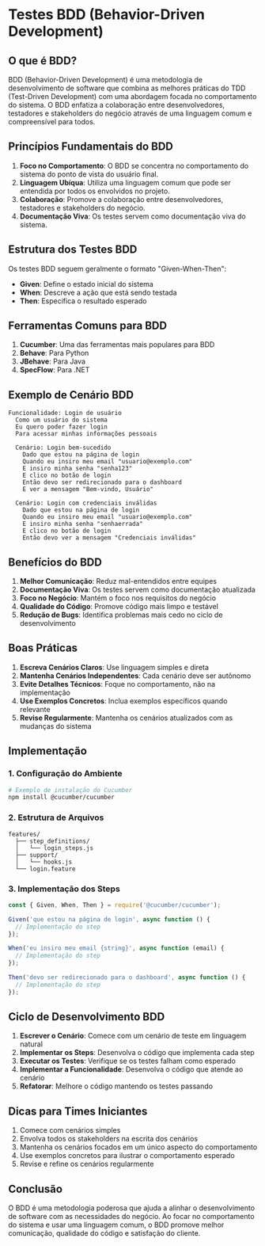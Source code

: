 # Testes BDD (Behavior-Driven Development)

## O que é BDD?

BDD (Behavior-Driven Development) é uma metodologia de desenvolvimento de software que combina as melhores práticas do TDD (Test-Driven Development) com uma abordagem focada no comportamento do sistema. O BDD enfatiza a colaboração entre desenvolvedores, testadores e stakeholders do negócio através de uma linguagem comum e compreensível para todos.

## Princípios Fundamentais do BDD

1. **Foco no Comportamento**: O BDD se concentra no comportamento do sistema do ponto de vista do usuário final.
2. **Linguagem Ubíqua**: Utiliza uma linguagem comum que pode ser entendida por todos os envolvidos no projeto.
3. **Colaboração**: Promove a colaboração entre desenvolvedores, testadores e stakeholders do negócio.
4. **Documentação Viva**: Os testes servem como documentação viva do sistema.

## Estrutura dos Testes BDD

Os testes BDD seguem geralmente o formato "Given-When-Then":

- **Given**: Define o estado inicial do sistema
- **When**: Descreve a ação que está sendo testada
- **Then**: Especifica o resultado esperado

## Ferramentas Comuns para BDD

1. **Cucumber**: Uma das ferramentas mais populares para BDD
2. **Behave**: Para Python
3. **JBehave**: Para Java
4. **SpecFlow**: Para .NET

## Exemplo de Cenário BDD

```gherkin
Funcionalidade: Login de usuário
  Como um usuário do sistema
  Eu quero poder fazer login
  Para acessar minhas informações pessoais

  Cenário: Login bem-sucedido
    Dado que estou na página de login
    Quando eu insiro meu email "usuario@exemplo.com"
    E insiro minha senha "senha123"
    E clico no botão de login
    Então devo ser redirecionado para o dashboard
    E ver a mensagem "Bem-vindo, Usuário"

  Cenário: Login com credenciais inválidas
    Dado que estou na página de login
    Quando eu insiro meu email "usuario@exemplo.com"
    E insiro minha senha "senhaerrada"
    E clico no botão de login
    Então devo ver a mensagem "Credenciais inválidas"
```

## Benefícios do BDD

1. **Melhor Comunicação**: Reduz mal-entendidos entre equipes
2. **Documentação Viva**: Os testes servem como documentação atualizada
3. **Foco no Negócio**: Mantém o foco nos requisitos do negócio
4. **Qualidade do Código**: Promove código mais limpo e testável
5. **Redução de Bugs**: Identifica problemas mais cedo no ciclo de desenvolvimento

## Boas Práticas

1. **Escreva Cenários Claros**: Use linguagem simples e direta
2. **Mantenha Cenários Independentes**: Cada cenário deve ser autônomo
3. **Evite Detalhes Técnicos**: Foque no comportamento, não na implementação
4. **Use Exemplos Concretos**: Inclua exemplos específicos quando relevante
5. **Revise Regularmente**: Mantenha os cenários atualizados com as mudanças do sistema

## Implementação

### 1. Configuração do Ambiente

```bash
# Exemplo de instalação do Cucumber
npm install @cucumber/cucumber
```

### 2. Estrutura de Arquivos

```
features/
  ├── step_definitions/
  │   └── login_steps.js
  ├── support/
  │   └── hooks.js
  └── login.feature
```

### 3. Implementação dos Steps

```javascript
const { Given, When, Then } = require('@cucumber/cucumber');

Given('que estou na página de login', async function () {
  // Implementação do step
});

When('eu insiro meu email {string}', async function (email) {
  // Implementação do step
});

Then('devo ser redirecionado para o dashboard', async function () {
  // Implementação do step
});
```

## Ciclo de Desenvolvimento BDD

1. **Escrever o Cenário**: Comece com um cenário de teste em linguagem natural
2. **Implementar os Steps**: Desenvolva o código que implementa cada step
3. **Executar os Testes**: Verifique se os testes falham como esperado
4. **Implementar a Funcionalidade**: Desenvolva o código que atende ao cenário
5. **Refatorar**: Melhore o código mantendo os testes passando

## Dicas para Times Iniciantes

1. Comece com cenários simples
2. Envolva todos os stakeholders na escrita dos cenários
3. Mantenha os cenários focados em um único aspecto do comportamento
4. Use exemplos concretos para ilustrar o comportamento esperado
5. Revise e refine os cenários regularmente

## Conclusão

O BDD é uma metodologia poderosa que ajuda a alinhar o desenvolvimento de software com as necessidades do negócio. Ao focar no comportamento do sistema e usar uma linguagem comum, o BDD promove melhor comunicação, qualidade do código e satisfação do cliente.
